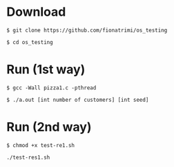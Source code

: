 # Download
```$ git clone https://github.com/fionatrimi/os_testing```

```$ cd os_testing```

# Run (1st way)

```$ gcc -Wall pizza1.c -pthread```

```$ ./a.out [int number of customers] [int seed]```

# Run (2nd way)
```$ chmod +x test-re1.sh```

```./test-res1.sh```
